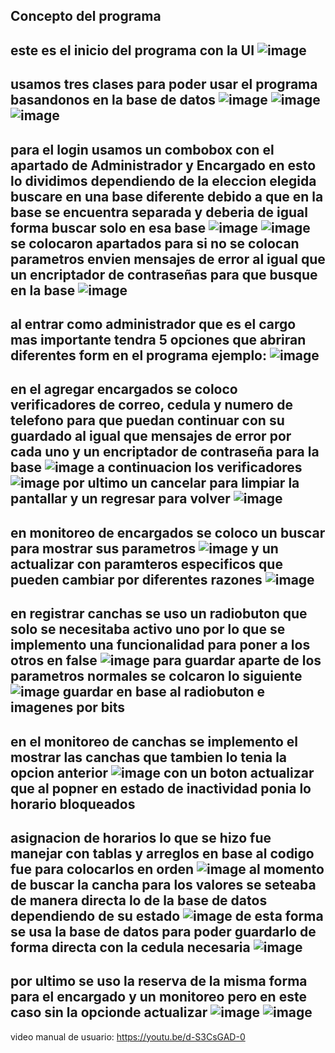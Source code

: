 Concepto del programa
---
este es el inicio del programa con la UI
![image](https://github.com/user-attachments/assets/dc6d5ff2-5d61-4004-9f15-a3aa9eae9eff)
---
usamos tres clases para poder usar el programa basandonos en la base de datos
![image](https://github.com/user-attachments/assets/cb974eaa-304b-434b-b46b-00bd0de4d907)
![image](https://github.com/user-attachments/assets/d893fb1d-62d9-4615-9cbe-cfdf2d75b1bc)
![image](https://github.com/user-attachments/assets/da798d18-1878-44dd-9ee6-d9d2a99e7a32)
---
para el login usamos un combobox con el apartado de Administrador y Encargado en esto lo dividimos dependiendo de la eleccion elegida buscare en una base diferente debido a que en la base se encuentra separada y deberia de igual forma buscar solo en esa base
![image](https://github.com/user-attachments/assets/f9ae25ec-a947-4a07-bb3b-b214f37cfc15)
![image](https://github.com/user-attachments/assets/754e8af5-7fe0-4fd4-bec4-7ad730bdbe4c)
se colocaron apartados para si no se colocan parametros envien mensajes de error al igual que un encriptador de contraseñas para que busque en la base 
![image](https://github.com/user-attachments/assets/e7813828-0db1-48ac-bc1e-036d128add39)
---
al entrar como administrador que es el cargo mas importante tendra 5 opciones que abriran diferentes form en el programa ejemplo:
![image](https://github.com/user-attachments/assets/ac0a4c7f-cde9-4ef4-b29f-6856ae1e983a)
---
en el agregar encargados se coloco verificadores de correo, cedula y numero de telefono para que puedan continuar con su guardado al igual que mensajes de error por cada uno y un encriptador de contraseña para la base
![image](https://github.com/user-attachments/assets/d9f8c071-58e5-4ab5-a99b-23e90c05aaba)
a continuacion los verificadores
![image](https://github.com/user-attachments/assets/88369300-3003-438b-ba3b-933377c23c65)
por ultimo un cancelar para limpiar la pantallar y un regresar para volver 
![image](https://github.com/user-attachments/assets/54d6f859-6127-4062-8eea-32298e6e9fe3)
---
en monitoreo de encargados se coloco un buscar para mostrar sus parametros
![image](https://github.com/user-attachments/assets/81f3aaa4-d70d-46c0-858e-2cb5540cb9e9)
y un actualizar con paramteros especificos que pueden cambiar por diferentes razones
![image](https://github.com/user-attachments/assets/f4ece9c5-c172-47e0-9e2a-b29db8d20d87)
---
en registrar canchas se uso un radiobuton que solo se necesitaba activo uno por lo que se implemento una funcionalidad para poner a los otros en false
![image](https://github.com/user-attachments/assets/1e5c4425-360b-48b6-b411-f62d9cce9350)
para guardar aparte de los parametros normales se colcaron lo siguiente
![image](https://github.com/user-attachments/assets/b9ef2c53-4af9-49f3-96cb-694bcc64d0ca)
guardar en base al radiobuton e imagenes por bits
---
en el monitoreo de canchas se implemento el mostrar las canchas que tambien lo tenia la opcion anterior
![image](https://github.com/user-attachments/assets/0a73f90c-9cb1-4c96-a118-94301289b14a)
con un boton actualizar que al popner en estado de inactividad ponia lo horario bloqueados
---
asignacion de horarios lo que se hizo fue manejar con tablas y arreglos en base al codigo fue para colocarlos en orden
![image](https://github.com/user-attachments/assets/55a78d96-e018-47bc-921d-373e30c79f40)
al momento de buscar la cancha para los valores se seteaba de manera directa lo de la base de datos dependiendo de su estado
![image](https://github.com/user-attachments/assets/0c529cac-d2ec-41f7-ad6f-dfedc662c8d2)
de esta forma se usa la base de datos para poder guardarlo de forma directa con la cedula necesaria
![image](https://github.com/user-attachments/assets/ea3b39d2-11b8-49ec-ba27-bcaa1f03f2b1)
---
por ultimo se uso la reserva de la misma forma para el encargado y un monitoreo pero en este caso sin la opcionde actualizar
![image](https://github.com/user-attachments/assets/c5aeb986-5229-4dbe-a6b4-ec2c2e9b69eb)
![image](https://github.com/user-attachments/assets/df59b1c3-1701-49cc-8428-ab3873574e3b)
---
video manual de usuario:
https://youtu.be/d-S3CsGAD-0


















